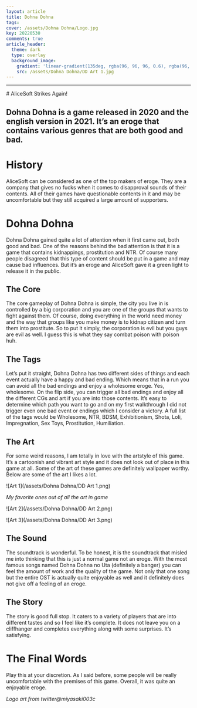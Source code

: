 ```yaml
---
layout: article
title: Dohna Dohna
tags: 
cover: /assets/Dohna Dohna/Logo.jpg
key: 20220530
comments: true
article_header:
  theme: dark
  type: overlay
  background_image:
    gradient: 'linear-gradient(135deg, rgba(96, 96, 96, 0.6), rgba(96, 96, 96, 0.6))'
    src: /assets/Dohna Dohna/DD Art 1.jpg
---
```

<hr>
<!--more-->
# AliceSoft Strikes Again!


## Dohna Dohna is a game released in 2020 and the english version in 2021. It’s an eroge that contains various genres that are both good and bad. 


# History

AliceSoft can be considered as one of the top makers of eroge. They are a company that gives no fucks when it comes to disapproval sounds of their contents. All of their games have questionable contents in it and may be uncomfortable but they still acquired a large amount of supporters.


# Dohna Dohna

Dohna Dohna gained quite a lot of attention when it first came out, both good and bad. One of the reasons behind the bad attention is that it is a game that contains kidnappings, prostitution and NTR. Of course many people disagreed that this type of content should be put in a game and may cause bad influences. But it’s an eroge and AliceSoft gave it a green light to release it in the public.


## The Core

The core gameplay of Dohna Dohna is simple, the city you live in is controlled by a big corporation and you are one of the groups that wants to fight against them. Of course, doing everything in the world need money and the way that groups like you make money is to kidnap citizen and turn them into prostitute. So to put it simply, the corporation is evil but you guys are evil as well. I guess this is what they say combat poison with poison huh.


## The Tags

Let’s put it straight, Dohna Dohna has two different sides of things and each event actually have a happy and bad ending. Which means that in a run you can avoid all the bad endings and enjoy a wholesome eroge. Yes, wholesome. On the flip side, you can trigger all bad endings and enjoy all the different CGs and art if you are into those contents. It’s easy to determine which path you want to go and on my first walkthrough I did not trigger even one bad event or endings which I consider a victory. A full list of the tags would be Wholesome, NTR, BDSM, Exhibitionism, Shota, Loli, Impregnation, Sex Toys, Prostitution, Humiliation.


## The Art 

For some weird reasons, I am totally in love with the artstyle of this game. It’s a cartoonish and vibrant art style and it does not look out of place in this game at all. Some of the art of these games are definitely wallpaper worthy. Below are some of the art I likes a lot.


![Art 1](/assets/Dohna Dohna/DD Art 1.png)


_My favorite ones out of all the art in game_


![Art 2](/assets/Dohna Dohna/DD Art 2.png)



![Art 3](/assets/Dohna Dohna/DD Art 3.png)



## The Sound

The soundtrack is wonderful. To be honest, it is the soundtrack that misled me into thinking that this is just a normal game not an eroge. With the most famous songs named Dohna Dohna no Uta (definitely a banger) you can feel the amount of work and the quality of the game. Not only that one song but the entire OST is actually quite enjoyable as well and it definitely does not give off a feeling of an eroge.


## The Story

The story is good full stop. It caters to a variety of players that are into different tastes and so I feel like it’s complete. It does not leave you on a cliffhanger and completes everything along with some surprises. It’s satisfying.


# The Final Words

Play this at your discretion. As I said before, some people will be really uncomfortable with the premises of this game. Overall, it was quite an enjoyable eroge.

_Logo art from twitter@miyasaki003c_
